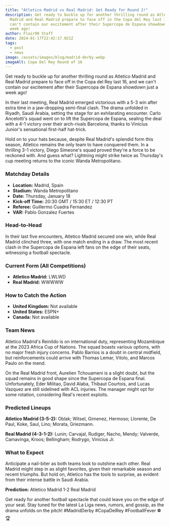 ```yaml
---
title: "Atletico Madrid vs Real Madrid: Get Ready for Round 2!"
description: Get ready to buckle up for another thrilling round as Atletico
  Madrid and Real Madrid prepare to face off in the Copa del Rey last 16, and we
  can't contain our excitement after their Supercopa de Espana showdown just a
  week ago!
author: Flair90 Staff
date: 2024-01-17T22:42:17.021Z
tags:
  - post
  - news
image: /assets/images/blog/madrid-derby.webp
imageAlt: Copa Del Rey Round of 16
---
```

Get ready to buckle up for another thrilling round as Atletico Madrid and Real Madrid prepare to face off in the Copa del Rey last 16, and we can't contain our excitement after their Supercopa de Espana showdown just a week ago!

In their last meeting, Real Madrid emerged victorious with a 5-3 win after extra time in a jaw-dropping semi-final clash. The drama unfolded in Riyadh, Saudi Arabia, setting the stage for an exhilarating encounter. Carlo Ancelotti's squad went on to lift the Supercopa de Espana, sealing the deal with a 4-1 victory over their arch-rivals Barcelona, thanks to Vinicius Junior's sensational first-half hat-trick.

Hold on to your hats because, despite Real Madrid's splendid form this season, Atletico remains the only team to have conquered them. In a thrilling 3-1 victory, Diego Simeone's squad proved they're a force to be reckoned with. And guess what? Lightning might strike twice as Thursday's cup meeting returns to the iconic Wanda Metropolitano.

### Matchday Details

- **Location:** Madrid, Spain
- **Stadium:** Wanda Metropolitano
- **Date:** Thursday, January 18
- **Kick-off Time:** 20:30 GMT / 15:30 ET / 12:30 PT
- **Referee:** Guillermo Cuadra Fernandez
- **VAR:** Pablo Gonzalez Fuertes

### Head-to-Head

In their last five encounters, Atletico Madrid secured one win, while Real Madrid clinched three, with one match ending in a draw. The most recent clash in the Supercopa de Espana left fans on the edge of their seats, witnessing a football spectacle.

### Current Form (All Competitions)

- **Atletico Madrid:** LWLWD
- **Real Madrid:** WWWWW

### How to Catch the Action

- **United Kingdom:** Not available
- **United States:** ESPN+
- **Canada:** Not available

### Team News

Atletico Madrid's Reinildo is on international duty, representing Mozambique at the 2023 Africa Cup of Nations. The squad boasts various options, with no major fresh injury concerns. Pablo Barrios is a doubt in central midfield, but reinforcements could arrive with Thomas Lemar, Vitolo, and Marcos Paulo on the mend.

On the Real Madrid front, Aurelien Tchouameni is a slight doubt, but the squad remains in good shape since the Supercopa de Espana final. Unfortunately, Eder Militao, David Alaba, Thibaut Courtois, and Lucas Vazquez are still sidelined with ACL injuries. The manager might opt for some rotation, considering Real's recent exploits.

### Predicted Lineups

**Atletico Madrid (3-5-2):** Oblak; Witsel, Gimenez, Hermoso; Llorente, De Paul, Koke, Saul, Lino; Morata, Griezmann.

**Real Madrid (4-3-1-2):** Lunin; Carvajal, Rudiger, Nacho, Mendy; Valverde, Camavinga, Kroos; Bellingham; Rodrygo, Vinicius Jr.

### What to Expect

Anticipate a nail-biter as both teams look to outshine each other. Real Madrid might step in as slight favorites, given their remarkable season and recent triumphs. But hold on, Atletico has the tools to surprise, as evident from their intense battle in Saudi Arabia.

**Prediction:** Atletico Madrid 1-2 Real Madrid

Get ready for another football spectacle that could leave you on the edge of your seat. Stay tuned for the latest La Liga news, rumors, and gossip, as the drama unfolds on the pitch! #MadridDerby #CopaDelRey #FootballFever ⚽🏆